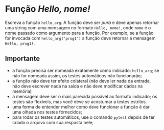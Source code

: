 # Função _Hello, nome!_

Escreva a função `hello_arg`. A função deve ser _pura_
e deve apenas retornar uma string com uma mensagem no
formato `Hello, nome!`, onde `nome` é o nome passado
como argumento para a função. Por exemplo, se a função
for invocada com `hello_arg("prog1")` a função deve
retornar a mensagem `Hello, prog1!`.

## Importante

- a função precisa ser nomeada exatamente como indicado:
  `hello_arg`; se não for nomeada assim, os testes
  automáticos não funcionarão;
- a função não deve ter efeito colateral (não deve ler
  nada da entrada, não deve escrever nada na saída e
  não deve modificar dados na memória)
- a mensagem deve ser o mais parecida possível ao
  formato indicado; os testes são flexíveis, mas você
  deve se acostumar a testes estritos.
- uma forma de entender melhor como deve funcionar a
  função é dar uma olhada nos testes fornecidos;
- para rodar os testes automáticos, use o comando `pytest`
  depois de ter criado o arquivo com sua resposta nele;
